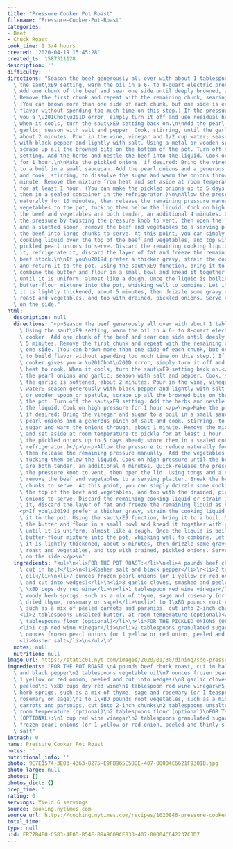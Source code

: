 ```yaml
---
title: "Pressure Cooker Pot Roast"
filename: "Pressure-Cooker-Pot-Roast"
categories:
- Beef
- Chuck Roast
cook_time: 1 3/4 hours
created: '2020-04-19 15:45:28'
created_ts: 1587311128
description: ''
difficulty: ''
directions: "Season the beef generously all over with about 1 tablespoon salt. Using\
  \ the saut\xE9 setting, warm the oil in a 6- to 8-quart electric pressure cooker.\
  \ Add one chunk of the beef and sear one side until deeply browned, about 5 minutes.\
  \ Remove the first chunk and repeat with the remaining chunk, searing one side.\
  \ (You can brown more than one side of each chunk, but one side is enough to build\
  \ flavor without spending too much time on this step.) If the pressure cooker gives\
  \ you a \u201Chot\u201D error, simply turn it off and use residual heat to cook.\
  \ When it cools, turn the saut\xE9 setting back on.\n\nAdd the pearl onions and\
  \ garlic; season with salt and pepper. Cook, stirring, until the garlic is softened,\
  \ about 2 minutes. Pour in the wine, vinegar and 1/2 cup water; season generously\
  \ with black pepper and lightly with salt. Using a metal or wooden spoon or spatula,\
  \ scrape up all the browned bits on the bottom of the pot. Turn off the saut\xE9\
  \ setting. Add the herbs and nestle the beef into the liquid. Cook on high pressure\
  \ for 1 hour.\n\nMake the pickled onions, if desired: Bring the vinegar and sugar\
  \ to a boil in a small saucepan. Add the pearl onions and a generous pinch of salt\
  \ and cook, stirring, to dissolve the sugar and warm the onions through, about 1\
  \ minute. Remove the mixture from heat and set aside at room temperature to pickle\
  \ for at least 1 hour. (You can make the pickled onions up to 5 days ahead; store\
  \ them in a sealed container in the refrigerator.)\n\nAllow the pressure to reduce\
  \ naturally for 10 minutes, then release the remaining pressure manually. Add the\
  \ vegetables to the pot, tucking them below the liquid. Cook on high pressure until\
  \ the beef and vegetables are both tender, an additional 4 minutes. Quick-release\
  \ the pressure by twisting the pressure knob to vent, then open the lid. Using tongs\
  \ and a slotted spoon, remove the beef and vegetables to a serving platter. Break\
  \ the beef into large chunks to serve. At this point, you can simply drizzle some\
  \ cooking liquid over the top of the beef and vegetables, and top with the drained,\
  \ pickled pearl onions to serve. Discard the remaining cooking liquid or strain\
  \ it, refrigerate it, discard the layer of fat and freeze the remaining liquid as\
  \ beef stock.\n\nIf you\u2019d prefer a thicker gravy, strain the cooking liquid\
  \ and return it to the pot. Using the saut\xE9 function, bring it to a boil. Meanwhile,\
  \ combine the butter and flour in a small bowl and knead it together with your fingers\
  \ until it is uniform, almost like a dough. Once the liquid is boiling, drop the\
  \ butter-flour mixture into the pot, whisking well to combine. Let it bubble until\
  \ it is lightly thickened, about 5 minutes, then drizzle some gravy over the pot\
  \ roast and vegetables, and top with drained, pickled onions. Serve extra gravy\
  \ on the side."
html:
  description: null
  directions: "<p>Season the beef generously all over with about 1 tablespoon salt.\
    \ Using the saut\xE9 setting, warm the oil in a 6- to 8-quart electric pressure\
    \ cooker. Add one chunk of the beef and sear one side until deeply browned, about\
    \ 5 minutes. Remove the first chunk and repeat with the remaining chunk, searing\
    \ one side. (You can brown more than one side of each chunk, but one side is enough\
    \ to build flavor without spending too much time on this step.) If the pressure\
    \ cooker gives you a \u201Chot\u201D error, simply turn it off and use residual\
    \ heat to cook. When it cools, turn the saut\xE9 setting back on.</p>\n<p>Add\
    \ the pearl onions and garlic; season with salt and pepper. Cook, stirring, until\
    \ the garlic is softened, about 2 minutes. Pour in the wine, vinegar and 1/2 cup\
    \ water; season generously with black pepper and lightly with salt. Using a metal\
    \ or wooden spoon or spatula, scrape up all the browned bits on the bottom of\
    \ the pot. Turn off the saut\xE9 setting. Add the herbs and nestle the beef into\
    \ the liquid. Cook on high pressure for 1 hour.</p>\n<p>Make the pickled onions,\
    \ if desired: Bring the vinegar and sugar to a boil in a small saucepan. Add the\
    \ pearl onions and a generous pinch of salt and cook, stirring, to dissolve the\
    \ sugar and warm the onions through, about 1 minute. Remove the mixture from heat\
    \ and set aside at room temperature to pickle for at least 1 hour. (You can make\
    \ the pickled onions up to 5 days ahead; store them in a sealed container in the\
    \ refrigerator.)</p>\n<p>Allow the pressure to reduce naturally for 10 minutes,\
    \ then release the remaining pressure manually. Add the vegetables to the pot,\
    \ tucking them below the liquid. Cook on high pressure until the beef and vegetables\
    \ are both tender, an additional 4 minutes. Quick-release the pressure by twisting\
    \ the pressure knob to vent, then open the lid. Using tongs and a slotted spoon,\
    \ remove the beef and vegetables to a serving platter. Break the beef into large\
    \ chunks to serve. At this point, you can simply drizzle some cooking liquid over\
    \ the top of the beef and vegetables, and top with the drained, pickled pearl\
    \ onions to serve. Discard the remaining cooking liquid or strain it, refrigerate\
    \ it, discard the layer of fat and freeze the remaining liquid as beef stock.</p>\n\
    <p>If you\u2019d prefer a thicker gravy, strain the cooking liquid and return\
    \ it to the pot. Using the saut\xE9 function, bring it to a boil. Meanwhile, combine\
    \ the butter and flour in a small bowl and knead it together with your fingers\
    \ until it is uniform, almost like a dough. Once the liquid is boiling, drop the\
    \ butter-flour mixture into the pot, whisking well to combine. Let it bubble until\
    \ it is lightly thickened, about 5 minutes, then drizzle some gravy over the pot\
    \ roast and vegetables, and top with drained, pickled onions. Serve extra gravy\
    \ on the side.</p>\n"
  ingredients: "<ul>\n<li>FOR THE POT ROAST:</li>\n<li>4 pounds beef chuck roast,\
    \ cut in half</li>\n<li>Kosher salt and black pepper</li>\n<li>2 tablespoons vegetable\
    \ oil</li>\n<li>7 ounces frozen pearl onions (or 1 yellow or red onion, peeled\
    \ and cut into wedges)</li>\n<li>8 garlic cloves, smashed and peeled</li>\n<li>1\
    \ \xBD cups dry red wine</li>\n<li>1 tablespoon red wine vinegar</li>\n<li>5 fresh\
    \ woody herb sprigs, such as a mix of thyme, sage and rosemary (or 1 teaspoon\
    \ dried thyme, rosemary or sage)</li>\n<li>1 to 1\xBD pounds root vegetables,\
    \ such as a mix of peeled carrots and parsnips, cut into 2-inch chunks</li>\n\
    <li>2 tablespoons unsalted butter, at room temperature (optional)</li>\n<li>2\
    \ tablespoons flour (optional)</li>\n<li>FOR THE PICKLED ONIONS (OPTIONAL):</li>\n\
    <li>1 cup red wine vinegar</li>\n<li>2 tablespoons granulated sugar</li>\n<li>7\
    \ ounces frozen pearl onions (or 1 yellow or red onion, peeled and thinly sliced)</li>\n\
    <li>Kosher salt</li>\n</ul>\n"
  notes: null
  nutrition: null
image_url: https://static01.nyt.com/images/2020/01/30/dining/sdg-pressure-cooker-pot-roast/merlin_168064572_dc3d6856-89e3-4cf0-bcdc-4db36e030eba-articleLarge.jpg
ingredients: "FOR THE POT ROAST:\n4 pounds beef chuck roast, cut in half\nKosher salt\
  \ and black pepper\n2 tablespoons vegetable oil\n7 ounces frozen pearl onions (or\
  \ 1 yellow or red onion, peeled and cut into wedges)\n8 garlic cloves, smashed and\
  \ peeled\n1 \xBD cups dry red wine\n1 tablespoon red wine vinegar\n5 fresh woody\
  \ herb sprigs, such as a mix of thyme, sage and rosemary (or 1 teaspoon dried thyme,\
  \ rosemary or sage)\n1 to 1\xBD pounds root vegetables, such as a mix of peeled\
  \ carrots and parsnips, cut into 2-inch chunks\n2 tablespoons unsalted butter, at\
  \ room temperature (optional)\n2 tablespoons flour (optional)\nFOR THE PICKLED ONIONS\
  \ (OPTIONAL):\n1 cup red wine vinegar\n2 tablespoons granulated sugar\n7 ounces\
  \ frozen pearl onions (or 1 yellow or red onion, peeled and thinly sliced)\nKosher\
  \ salt"
intrash: 0
name: Pressure Cooker Pot Roast
notes: ''
nutritional_info: ''
photo: 9C7E1574-3E03-4363-8275-E9FB965E58DE-407-00004C6621F9301B.jpg
photo_large: null
photos: []
photos_dict: {}
prep_time: ''
rating: 0
servings: Yield 6 servings
source: cooking.nytimes.com
source_url: https://cooking.nytimes.com/recipes/1020846-pressure-cooker-pot-roast?action=click&module=Global%20Search%20Recipe%20Card&pgType=search&rank=1
total_time: ''
type: null
uid: FB77B4E0-C583-4E0D-B54F-B9A9609CE833-407-00004C642237C3D7
---
```

